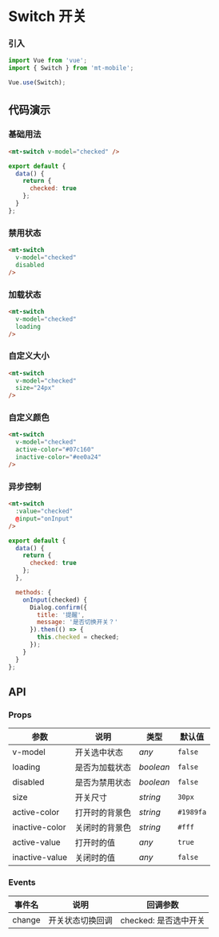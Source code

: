 # Switch 开关

### 引入

``` javascript
import Vue from 'vue';
import { Switch } from 'mt-mobile';

Vue.use(Switch);
```

## 代码演示

### 基础用法

```html
<mt-switch v-model="checked" />
```

```javascript
export default {
  data() {
    return {
      checked: true
    };
  }
};  
```

### 禁用状态

```html
<mt-switch
  v-model="checked"
  disabled
/>
```

### 加载状态

```html
<mt-switch
  v-model="checked"
  loading
/>
```

### 自定义大小

```html
<mt-switch
  v-model="checked"
  size="24px"
/>
```

### 自定义颜色

```html
<mt-switch
  v-model="checked"
  active-color="#07c160"
  inactive-color="#ee0a24"
/>
```

### 异步控制

```html
<mt-switch
  :value="checked"
  @input="onInput"
/>
```

```js
export default {
  data() {
    return {
      checked: true
    };
  },

  methods: {
    onInput(checked) {
      Dialog.confirm({
        title: '提醒',
        message: '是否切换开关？'
      }).then(() => {
        this.checked = checked;
      });
    }
  }
}; 
```

## API

### Props

| 参数 | 说明 | 类型 | 默认值 |
|------|------|------|------|
| v-model | 开关选中状态 | *any* | `false` |
| loading | 是否为加载状态 | *boolean* | `false` |
| disabled | 是否为禁用状态 | *boolean* | `false` |
| size | 开关尺寸 | *string* | `30px` |
| active-color | 打开时的背景色 | *string* | `#1989fa` |
| inactive-color | 关闭时的背景色 | *string* | `#fff` |
| active-value | 打开时的值 | *any* | `true` |
| inactive-value | 关闭时的值 | *any* | `false` |

### Events

| 事件名 | 说明 | 回调参数 |
|------|------|------|
| change | 开关状态切换回调 | checked: 是否选中开关 |
